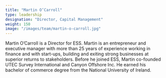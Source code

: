 ```yaml
---
title: "Martin O’Carroll"
type: leadership
designation: "Director, Capital Management"
weight: 150
image: "/images/team/martin-o-carroll.jpg"
---
```


Martin O’Carroll is a Director for ESS. Martin is an entrepreneur and executive manager with more 
than 25 years of experience working in finance and with start-ups, building and exiting strong 
businesses at superior returns to stakeholders. Before he joined ESS, Martin co-founded UTEC Survey 
International and Canyon Offshore Inc. He earned his bachelor of commerce degree from the National 
University of Ireland.
